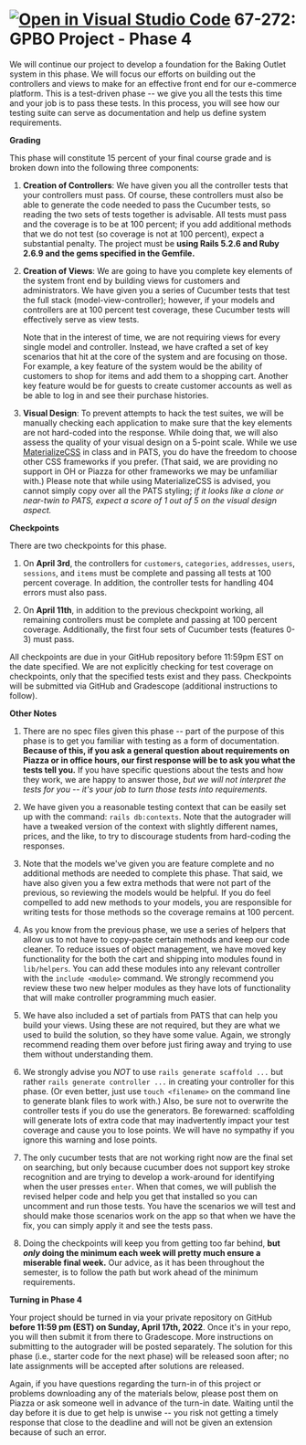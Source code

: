 [![Open in Visual Studio Code](https://classroom.github.com/assets/open-in-vscode-f059dc9a6f8d3a56e377f745f24479a46679e63a5d9fe6f495e02850cd0d8118.svg)](https://classroom.github.com/online_ide?assignment_repo_id=7453768&assignment_repo_type=AssignmentRepo)
67-272: GPBO Project - Phase 4
===
We will continue our project to develop a foundation for the Baking Outlet system in this phase. We will focus our efforts on building out the controllers and views to make for an effective front end for our e-commerce platform. This is a test-driven phase -- we give you all the tests this time and your job is to pass these tests.  In this process, you will see how our testing suite can serve as documentation and help us define system requirements.

**Grading**

This phase will constitute 15 percent of your final course grade and is broken down into the following three components:


1. **Creation of Controllers**: We have given you all the controller tests that your controllers must pass. Of course, these controllers must also be able to generate the code needed to pass the Cucumber tests, so reading the two sets of tests together is advisable. All tests must pass and the coverage is to be at 100 percent; if you add additional methods that we do not test (so coverage is not at 100 percent), expect a substantial penalty.  The project must be **using Rails 5.2.6 and Ruby 2.6.9 and the gems specified in the Gemfile.**

2. **Creation of Views**: We are going to have you complete key elements of the system front end by building views for customers and administrators.  We have given you a series of Cucumber tests that test the full stack (model-view-controller); however, if your models and controllers are at 100 percent test coverage, these Cucumber tests will effectively serve as view tests. 

    Note that in the interest of time, we are not requiring views for every single model and controller.  Instead, we have crafted a set of key scenarios that hit at the core of the system and are focusing on those. For example, a key feature of the system would be the ability of customers to shop for items and add them to a shopping cart.  Another key feature would be for guests to create customer accounts as well as be able to log in and see their purchase histories.

3. **Visual Design**: To prevent attempts to hack the test suites, we will be manually checking each application to make sure that the key elements are not hard-coded into the response.  While doing that, we will also assess the quality of your visual design on a 5-point scale.  While we use [MaterializeCSS](https://materializecss.com/) in class and in PATS, you do have the freedom to choose other CSS frameworks if you prefer. (That said, we are providing no support in OH or Piazza for other frameworks we may be unfamiliar with.) Please note that while using MaterializeCSS is advised, you cannot simply copy over all the PATS styling; _if it looks like a clone or near-twin to PATS, expect a score of 1 out of 5 on the visual design aspect._


**Checkpoints**

There are two checkpoints for this phase.

1. On **April 3rd**, the controllers for `customers`, `categories`, `addresses`, `users`, `sessions`, and `items` must be complete and passing all tests at 100 percent coverage.  In addition, the controller tests for handling 404 errors must also pass.  

2. On **April 11th**, in addition to the previous checkpoint working, all remaining controllers must be complete and passing at 100 percent coverage. Additionally, the first four sets of Cucumber tests (features 0-3) must pass.


All checkpoints are due in your GitHub repository before 11:59pm EST on the date specified.  We are not explicitly checking for test coverage on checkpoints, only that the specified tests exist and they pass.  Checkpoints will be submitted via GitHub and Gradescope (additional instructions to follow).

**Other Notes**

1. There are no spec files given this phase -- part of the purpose of this phase is to get you familiar with testing as a form of documentation.  **Because of this, if you ask a general question about requirements on Piazza or in office hours, our first response will be to ask you what the tests tell you.**  If you have specific questions about the tests and how they work, we are happy to answer those, _but we will not interpret the tests for you -- it's your job to turn those tests into requirements._

2. We have given you a reasonable testing context that can be easily set up with the command: `rails db:contexts`. Note that the autograder will have a tweaked version of the context with slightly different names, prices, and the like, to try to discourage students from hard-coding the responses.

3. Note that the models we've given you are feature complete and no additional methods are needed to complete this phase. That said, we have also given you a few extra methods that were not part of the previous, so reviewing the models would be helpful. If you do feel compelled to add new methods to your models, you are responsible for writing tests for those methods so the coverage remains at 100 percent.

4. As you know from the previous phase, we use a series of helpers that allow us to not have to copy-paste certain methods and keep our code cleaner.  To reduce issues of object management, we have moved key functionality for the both the cart and shipping into modules found in `lib/helpers`.  You can add these modules into any relevant controller with the `include <module>` command.  We strongly recommend you review these two new helper modules as they have lots of functionality that will make controller programming much easier.

5. We have also included a set of partials from PATS that can help you build your views.  Using these are not required, but they are what we used to build the solution, so they have some value.  Again, we strongly recommend reading them over before just firing away and trying to use them without understanding them.

6. We strongly advise you _NOT_ to use `rails generate scaffold ...` but rather `rails generate controller ...` in creating your controller for this phase. (Or even better, just use `touch <filename>` on the command line to generate blank files to work with.) Also, be sure not to overwrite the controller tests if you do use the generators.  Be forewarned: scaffolding will generate lots of extra code that may inadvertently impact your test coverage and cause you to lose points. We will have no sympathy if you ignore this warning and lose points.

7. The only cucumber tests that are not working right now are the final set on searching, but only because cucumber does not support key stroke recognition and are trying to develop a work-around for identifying when the user presses `enter`.  When that comes, we will publish the revised helper code and help you get that installed so you can uncomment and run those tests. You have the scenarios we will test and should make those scenarios work on the app so that when we have the fix, you can simply apply it and see the tests pass.

8. Doing the checkpoints will keep you from getting too far behind, **but _only_ doing the minimum each week will pretty much ensure a miserable final week.** Our advice, as it has been throughout the semester, is to follow the path but work ahead of the minimum requirements.

**Turning in Phase 4**

Your project should be turned in via your private repository on GitHub **before 11:59 pm (EST) on Sunday, April 17th, 2022**. Once it's in your repo, you will then submit it from there to Gradescope. More instructions on submitting to the autograder will be posted separately. The solution for this phase (i.e., starter code for the next phase) will be released soon after; no late assignments will be accepted after solutions are released.

Again, if you have questions regarding the turn-in of this project or problems downloading any of the materials below, please post them on Piazza or ask someone well in advance of the turn-in date. Waiting until the day before it is due to get help is unwise -- you risk not getting a timely response that close to the deadline and will not be given an extension because of such an error.

